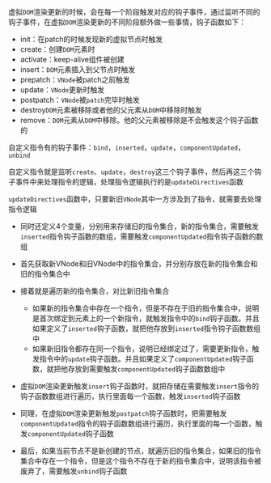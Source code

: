 虚拟`DOM`渲染更新的时候，会在每一个阶段触发对应的钩子事件，通过监听不同的钩子事件，在虚拟`DOM`渲染更新的不同阶段额外做一些事情，钩子函数如下：

- init：在patch的时候发现新的虚拟节点时触发
- create：创建`DOM`元素时
- activate：keep-alive组件被创建
- insert：`DOM`元素插入到父节点时触发
- prepatch：`VNode`被patch之前触发
- update：`VNode`更新时触发
- postpatch：`VNode`被`patch`完毕时触发
- destroy`DOM`元素被移除或者他的父元素从`DOM`中移除时触发
- remove：`DOM`元素从`DOM`中移除。他的父元素被移除是不会触发这个钩子函数的

自定义指令有的钩子事件：`bind`，`inserted`，`update`，`componentUpdated`，`unbind`

自定义指令就是监听`create`、`update`，`destroy`这三个钩子事件，然后再这三个钩子事件中来处理指令的逻辑，处理指令逻辑执行的是`updateDirectives`函数

`updateDirectives`函数中，只要新旧`VNode`其中一方涉及到了指令，就需要去处理指令逻辑

- 同时还定义4个变量，分别用来存储旧的指令集合，新的指令集合，需要触发`inserted`指令钩子函数的数组，需要触发`componentUpdated`指令钩子函数的数组

- 首先获取新VNode和旧VNode中的指令集合，并分别存放在新的指令集合和旧的指令集合中

- 接着就是遍历新的指令集合，对比新旧指令集合
    - 如果新的指令集合中存在一个指令，但是不存在于旧的指令集合中，说明是首次绑定到元素上的一个新指令，就触发指令中的`bind`钩子函数。并且如果定义了`inserted`钩子函数，就把他存放到`inserted`指令钩子函数数组中
    - 如果新旧指令都存在同一个指令，说明已经绑定过了，需要更新指令，触发指令中的`update`钩子函数。并且如果定义了`componentUpdated`钩子函数，就把他存放到需要触发`componentUpdated`钩子函数数组中

- 虚拟`DOM`渲染更新触发`insert`钩子函数时，就把存储在需要触发`insert`指令的钩子函数数组进行遍历，执行里面每一个函数，触发`inserted`钩子函数

- 同理，在虚拟`DOM`渲染更新触发`postpatch`钩子函数时，把需要触发`componentUpdated`指令的钩子函数数组进行遍历，执行里面的每一个函数，触发`componentUpdated`钩子函数

- 最后，如果当前节点不是新创建的节点，就遍历旧的指令集合，如果旧的指令集合中存在一个指令，但是这个指令不存在于新的指令集合中，说明该指令被废弃了，需要触发`unbind`钩子函数